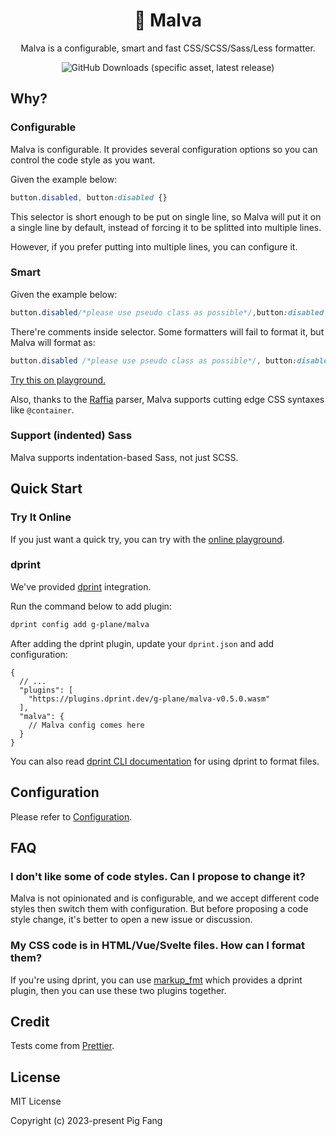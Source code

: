 <h1 align="center">🌷 Malva</h1>

<p align="center">
Malva is a configurable, smart and fast CSS/SCSS/Sass/Less formatter.
</p>
<p align="center">
<img alt="GitHub Downloads (specific asset, latest release)" src="https://img.shields.io/github/downloads/g-plane/malva/latest/plugin.wasm?style=flat-square">
</p>

## Why?

### Configurable

Malva is configurable. It provides several configuration options so you can
control the code style as you want.

Given the example below:

```css
button.disabled, button:disabled {}
```

This selector is short enough to be put on single line,
so Malva will put it on a single line by default,
instead of forcing it to be splitted into multiple lines.

However, if you prefer putting into multiple lines, you can configure it.

### Smart

Given the example below:

```css
button.disabled/*please use pseudo class as possible*/,button:disabled {}
```

There're comments inside selector. Some formatters will fail to format it, but Malva will format as:

```css
button.disabled /*please use pseudo class as possible*/, button:disabled {}
```

[Try this on playground.](https://malva-play.vercel.app/?code=H4sIAAAAAAAAA0sqLSnJz9NLySxOTMpJTdHXKshJTSxOVSgF4oLi1NKUfIXknMTiYoXEYoWC%2FOLiTKAqLX2dJLA2K5g2hepaAIB7SA1JAAAA&config=H4sIAAAAAAAAA6uuBQBDv6ajAgAAAA%3D%3D&syntax=css)

Also, thanks to the [Raffia](https://github.com/g-plane/raffia) parser,
Malva supports cutting edge CSS syntaxes like `@container`.

### Support (indented) Sass

Malva supports indentation-based Sass, not just SCSS.

## Quick Start

### Try It Online

If you just want a quick try, you can try with the [online playground](https://malva-play.vercel.app/).

### dprint

We've provided [dprint](https://dprint.dev/) integration.

Run the command below to add plugin:

```bash
dprint config add g-plane/malva
```

After adding the dprint plugin, update your `dprint.json` and add configuration:

```jsonc
{
  // ...
  "plugins": [
    "https://plugins.dprint.dev/g-plane/malva-v0.5.0.wasm"
  ],
  "malva": {
    // Malva config comes here
  }
}
```

You can also read [dprint CLI documentation](https://dprint.dev/cli/) for using dprint to format files.

## Configuration

Please refer to [Configuration](./docs/config.md).

## FAQ

### I don't like some of code styles. Can I propose to change it?

Malva is not opinionated and is configurable,
and we accept different code styles then switch them with configuration.
But before proposing a code style change, it's better to open a new issue or discussion.

### My CSS code is in HTML/Vue/Svelte files. How can I format them?

If you're using dprint, you can use [markup_fmt](https://github.com/g-plane/markup_fmt)
which provides a dprint plugin, then you can use these two plugins together.

## Credit

Tests come from [Prettier](https://github.com/prettier/prettier/tree/main/tests/format).

## License

MIT License

Copyright (c) 2023-present Pig Fang
